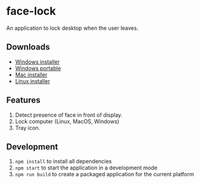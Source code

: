 # face-lock

An application to lock desktop when the user leaves.

## Downloads

- [Windows installer](https://github.com/atomspaceodua/face-lock/releases/download/v1.0.0/face-lock-1.0.0-x32-x64.exe)
- [Windows portable](https://github.com/atomspaceodua/face-lock/releases/download/v1.0.0/face-lock-1.0.0-portable.exe)
- [Mac installer](https://github.com/atomspaceodua/face-lock/releases/download/v1.0.0/face-lock-1.0.0.dmg)
- [Linux installer]()

## Features

1. Detect presence of face in front of display.
2. Lock computer (Linux, MacOS, Windows)
3. Tray icon.

## Development

1. `npm install` to install all dependencies
2. `npm start` to start the application in a development mode 
3. `npm run build` to create a packaged application for the current platform